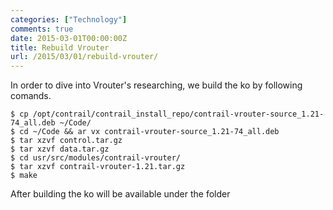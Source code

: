 ```yaml
---
categories: ["Technology"]
comments: true
date: 2015-03-01T00:00:00Z
title: Rebuild Vrouter
url: /2015/03/01/rebuild-vrouter/
---
```


In order to dive into Vrouter's researching, we build the ko by following comands.    

```
$ cp /opt/contrail/contrail_install_repo/contrail-vrouter-source_1.21-74_all.deb ~/Code/
$ cd ~/Code && ar vx contrail-vrouter-source_1.21-74_all.deb 
$ tar xzvf control.tar.gz 
$ tar xzvf data.tar.gz 
$ cd usr/src/modules/contrail-vrouter/
$ tar xzvf contrail-vrouter-1.21.tar.gz 
$ make

```
After building the ko will be available under the folder
